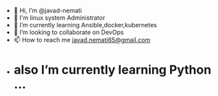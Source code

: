 - 👋 Hi, I’m @javad-nemati
- 👀 I'm linux system Administrator
- 🌱 I’m currently learning Ansible,docker,kubernetes
- 💞️ I’m looking to collaborate on DevOps 
- 📫 How to reach me javad.nemati65@gmail.com
- # also I’m currently learning Python ...


<!---
javad-nemati/javad-nemati is a ✨ special ✨ repository because its `README.md` (this file) appears on your GitHub profile.
You can click the Preview link to take a look at your changes.
--->
